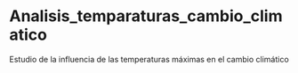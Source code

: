 # Analisis_temparaturas_cambio_climatico
Estudio de la influencia de las temperaturas máximas en el cambio climático
